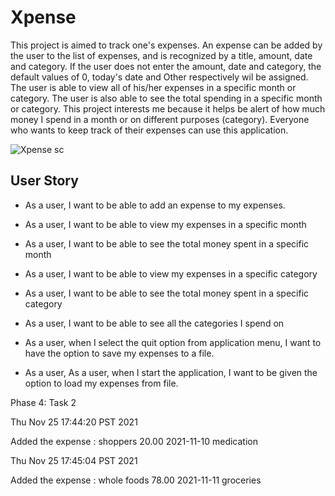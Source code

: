 # Xpense

This project is aimed to track one's expenses. An expense can be added by the user to the list of expenses, and is recognized by a title, amount, date and category. If the user does not enter the amount, date and category, the default values of 0, today's date and Other respectively wil be assigned. The user is able to view all of his/her expenses in a specific month or category. The user is also able to see the total spending in a specific month or category. 
This project interests me because it helps be alert of  how much money I spend in a month or on different purposes (category). 
Everyone who wants to keep track of their expenses can use this application.

![Xpense sc](https://user-images.githubusercontent.com/93885987/196858005-921b2099-b1e2-41fe-b99b-25033ebefec4.JPG)

## User Story
- As a user, I want to be able to add an expense to my expenses.

- As a user, I want to be able to view my expenses in a specific month

- As a user, I want to be able to see the total money spent in a specific month

- As a user, I want to be able to view my expenses in a specific category

- As a user, I want to be able to see the total money spent in a specific category

- As a user, I want to be able to see all the categories I spend on

- As a user, when I select the quit option from application menu, I want to have the option to save my expenses to a file.

- As a user, As a user, when I start the application, I want to be given the option to load my expenses from file.


Phase 4: Task 2

Thu Nov 25 17:44:20 PST 2021

Added the expense : shoppers	20.00	2021-11-10	medication

Thu Nov 25 17:45:04 PST 2021

Added the expense : whole foods	78.00	2021-11-11	groceries
